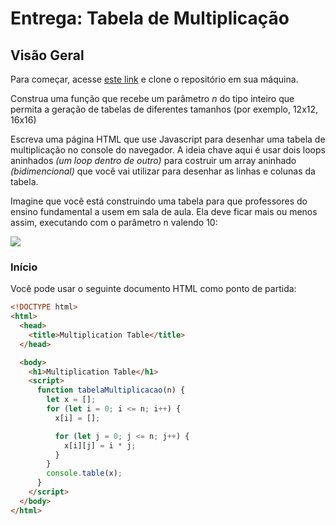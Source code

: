 # Entrega: Tabela de Multiplicação

## Visão Geral

Para começar, acesse [este link](https://classroom.github.com/a/5RDmDMXi) e clone o repositório em sua máquina.

Construa uma função que recebe um parâmetro _n_ do tipo inteiro que permita a geração de tabelas de diferentes tamanhos (por exemplo, 12x12, 16x16)

Escreva uma página HTML que use Javascript para desenhar uma tabela de multiplicação no console do navegador. A ideia chave aqui é usar dois loops aninhados _(um loop dentro de outro)_ para costruir um array aninhado _(bidimencional)_ que você vai utilizar para desenhar as linhas e colunas da tabela.

Imagine que você está construindo uma tabela para que professores do ensino fundamental a usem em sala de aula. Ela deve ficar mais ou menos assim, executando com o parâmetro n valendo 10:

![](https://i.snag.gy/xf0HnX.jpg)

### Início

Você pode usar o seguinte documento HTML como ponto de partida:

```html
<!DOCTYPE html>
<html>
  <head>
    <title>Multiplication Table</title>
  </head>

  <body>
    <h1>Multiplication Table</h1>
    <script>
      function tabelaMultiplicacao(n) {
        let x = [];
        for (let i = 0; i <= n; i++) {
          x[i] = [];

          for (let j = 0; j <= n; j++) {
            x[i][j] = i * j;
          }
        }
        console.table(x);
      }
    </script>
  </body>
</html>